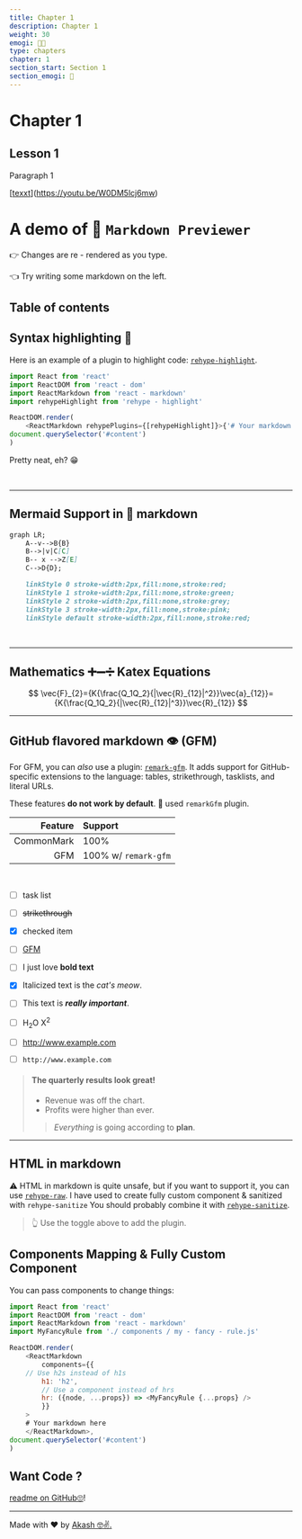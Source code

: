 ```yaml
---
title: Chapter 1
description: Chapter 1
weight: 30
emogi: 😵‍💫
type: chapters
chapter: 1
section_start: Section 1
section_emogi: 🤠
---
```


# Chapter 1

## Lesson 1

Paragraph 1

[[texxt](https://www.youtube-nocookie.com/embed/W0DM5lcj6mw)](https://youtu.be/W0DM5lcj6mw)


# A demo of 🚀 `Markdown Previewer`

👉 Changes are re - rendered as you type.

👈 Try writing some markdown on the left.


## Table of contents 

## Syntax highlighting 💄

Here is an example of a plugin to highlight code: 
[`rehype-highlight`](https://github.com/rehypejs/rehype-highlight).

```js
import React from 'react'
import ReactDOM from 'react - dom'
import ReactMarkdown from 'react - markdown'
import rehypeHighlight from 'rehype - highlight'

ReactDOM.render(
    <ReactMarkdown rehypePlugins={[rehypeHighlight]}>{'# Your markdown here'}</ReactMarkdown>,
document.querySelector('#content')
)
```
Pretty neat, eh? 😁

<br> 

***

## Mermaid Support in 🤖 markdown  

```mmd
graph LR;
    A--v-->B{B}
    B-->|v|C[C]
    B-- x -->Z[E]
    C-->D{D};

    linkStyle 0 stroke-width:2px,fill:none,stroke:red;
    linkStyle 1 stroke-width:2px,fill:none,stroke:green;
    linkStyle 2 stroke-width:2px,fill:none,stroke:grey;
    linkStyle 3 stroke-width:2px,fill:none,stroke:pink;
    linkStyle default stroke-width:2px,fill:none,stroke:red;
``` 
<br>


***

## Mathematics ➕➖➗ Katex Equations 

$$
\vec{F}_{2}={K{\frac{Q_1Q_2}{|\vec{R}_{12}|^2}}\vec{a}_{12}}={K{\frac{Q_1Q_2}{|\vec{R}_{12}|^3}}\vec{R}_{12}}
$$

***

## GitHub flavored markdown 👁️ (GFM)

For GFM, you can *also* use a plugin:
[`remark-gfm`](https://github.com/remarkjs/react-markdown#use).
It adds support for GitHub-specific extensions to the language:
tables, strikethrough, tasklists, and literal URLs.

These features **do not work by default**.
🙌 used `remarkGfm` plugin.

| Feature    | Support              |
| ---------: | :------------------- |
| CommonMark | 100%                 |
| GFM        | 100% w/ `remark-gfm` |

<br>

* [ ] task list
* [ ] ~~strikethrough~~
* [x] checked item
* [ ] [GFM](https://example.com)
* [ ] I just love **bold text**
* [x] Italicized text is the *cat's meow*.
* [ ] This text is ***really important***. 
* [ ] H<sub>2</sub>O  X<sup>2</sup>
* [ ] http://www.example.com
* [ ] `http://www.example.com`


> #### The quarterly results look great!
>
> - Revenue was off the chart.
> - Profits were higher than ever.
>
>>  *Everything* is going according to **plan**.
***




## HTML in markdown

⚠️ HTML in markdown is quite unsafe, but if you want to support it, you can
use [`rehype-raw`](https://github.com/rehypejs/rehype-raw). I have used to create fully custom
component & sanitized with `rehype-sanitize`
You should probably combine it with
[`rehype-sanitize`](https://github.com/rehypejs/rehype-sanitize).

<blockquote>
👆 Use the toggle above to add the plugin.
</blockquote>

## Components Mapping & Fully Custom Component

You can pass components to change things:

```js
import React from 'react'
import ReactDOM from 'react - dom'
import ReactMarkdown from 'react - markdown'
import MyFancyRule from './ components / my - fancy - rule.js'

ReactDOM.render(
    <ReactMarkdown
        components={{
    // Use h2s instead of h1s
        h1: 'h2',
        // Use a component instead of hrs
        hr: ({node, ...props}) => <MyFancyRule {...props} />
        }}
    >
    # Your markdown here
    </ReactMarkdown>,
document.querySelector('#content')
)
```

## Want Code ?

[readme on GitHub🙄](https://github.com/akash-aman/markdown_previewer)!

***

Made with ❤️ by [Akash 🤓✌️.](https://github.com/akash-aman)

